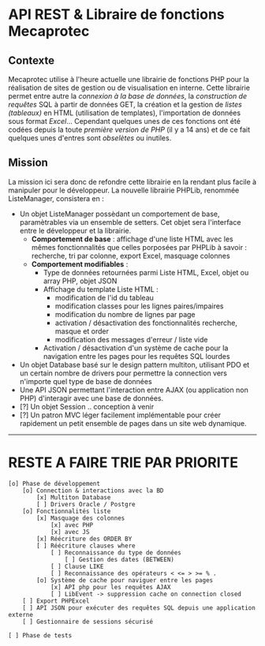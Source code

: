 API REST & Libraire de fonctions Mecaprotec
=============================================

## Contexte

Mecaprotec utilise à l'heure actuelle une librairie de fonctions PHP pour la réalisation de sites de gestion ou de visualisation en interne. Cette librairie permet entre autre la *connexion à la base de données*, la *construction de requêtes* SQL à partir de données GET, la création et la gestion de *listes (tableaux)* en HTML (utilisation de templates), l'importation de données sous format *Excel*... Cependant quelques unes de ces fonctions ont été codées depuis la toute *première version de PHP* (il y a 14 ans) et de ce fait quelques unes d'entres sont *obselètes* ou inutiles.

## Mission

La mission ici sera donc de refondre cette librairie en la rendant plus facile à manipuler pour le développeur. La nouvelle librairie PHPLib, renommée ListeManager, consistera en :
* Un objet ListeManager possèdant un comportement de base, paramètrables via un ensemble de setters. Cet objet sera l'interface entre le développeur et la librairie.
    * **Comportement de base** : affichage d'une liste HTML avec les mêmes fonctionnalités que celles porposées par PHPLib à savoir : recherche, tri par colonne, export Excel, masquage colonnes
    * **Comportement modifiables** :
        * Type de données retournées parmi Liste HTML, Excel, objet ou array PHP, objet JSON
        * Affichage du template Liste HTML :
            * modification de l'id du tableau
            * modification classes pour les lignes paires/impaires
            * modification du nombre de lignes par page
            * activation / désactivation des fonctionnalités recherche, masque et order
            * modification des messages d'erreur / liste vide
        * Activation / désactivation d'un système de cache pour la navigation entre les pages pour les requêtes SQL lourdes
* Un objet Database basé sur le design pattern multiton, utilisant PDO et un certain nombre de drivers pour permettre la connection vers n'importe quel type de base de données
* Une API JSON permettant l'interaction entre AJAX (ou application non PHP) d'interagir avec une base de données.
* [?] Un objet Session .. conception à venir
* [?] Un patron MVC léger facilement implémentable pour créer rapidement un petit ensemble de pages dans un site web dynamique.

---------------------------------------------------------------

# RESTE A FAIRE TRIE PAR PRIORITE
    
    [o] Phase de développement
        [o] Connection & interactions avec la BD
            [x] Multiton Database
            [ ] Drivers Oracle / Postgre
        [o] Fonctionnalités liste
            [x] Masquage des colonnes
                [x] avec PHP
                [x] avec JS
            [x] Réécriture des ORDER BY
            [ ] Réécriture clauses where
                [ ] Reconnaissance du type de données
                    [ ] Gestion des dates (BETWEEN)
                [ ] Clause LIKE
                [ ] Reconnaissance des opérateurs < <= > >= % .
            [o] Système de cache pour naviguer entre les pages
                [x] API php pour les requêtes AJAX
                [ ] LibEvent -> suppression cache on connection closed
        [ ] Export PHPExcel
        [ ] API JSON pour exécuter des requêtes SQL depuis une application externe
        [ ] Gestionnaire de sessions sécurisé

    [ ] Phase de tests
